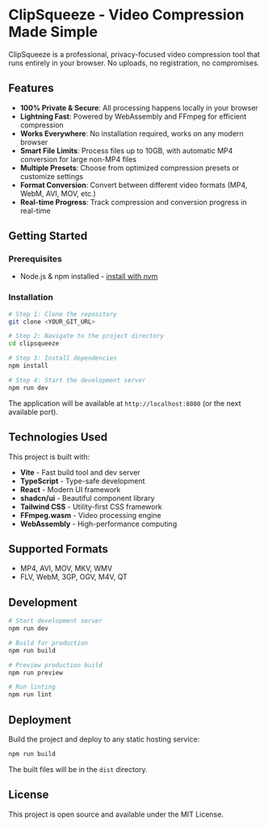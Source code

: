 # ClipSqueeze - Video Compression Made Simple

ClipSqueeze is a professional, privacy-focused video compression tool that runs entirely in your browser. No uploads, no registration, no compromises.

## Features

- **100% Private & Secure**: All processing happens locally in your browser
- **Lightning Fast**: Powered by WebAssembly and FFmpeg for efficient compression
- **Works Everywhere**: No installation required, works on any modern browser
- **Smart File Limits**: Process files up to 10GB, with automatic MP4 conversion for large non-MP4 files
- **Multiple Presets**: Choose from optimized compression presets or customize settings
- **Format Conversion**: Convert between different video formats (MP4, WebM, AVI, MOV, etc.)
- **Real-time Progress**: Track compression and conversion progress in real-time

## Getting Started

### Prerequisites

- Node.js & npm installed - [install with nvm](https://github.com/nvm-sh/nvm#installing-and-updating)

### Installation

```sh
# Step 1: Clone the repository
git clone <YOUR_GIT_URL>

# Step 2: Navigate to the project directory
cd clipsqueeze

# Step 3: Install dependencies
npm install

# Step 4: Start the development server
npm run dev
```

The application will be available at `http://localhost:8080` (or the next available port).

## Technologies Used

This project is built with:

- **Vite** - Fast build tool and dev server
- **TypeScript** - Type-safe development
- **React** - Modern UI framework
- **shadcn/ui** - Beautiful component library
- **Tailwind CSS** - Utility-first CSS framework
- **FFmpeg.wasm** - Video processing engine
- **WebAssembly** - High-performance computing

## Supported Formats

- MP4, AVI, MOV, MKV, WMV
- FLV, WebM, 3GP, OGV, M4V, QT

## Development

```sh
# Start development server
npm run dev

# Build for production
npm run build

# Preview production build
npm run preview

# Run linting
npm run lint
```

## Deployment

Build the project and deploy to any static hosting service:

```sh
npm run build
```

The built files will be in the `dist` directory.

## License

This project is open source and available under the MIT License.
